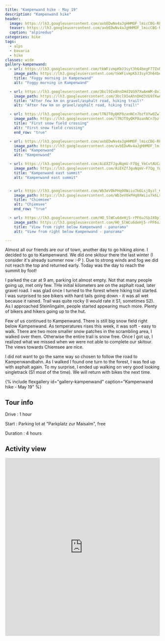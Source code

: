 ```yaml
---
title: "Kampenwand hike - May 19"
description: "Kampenwand hike"
header:
  image: https://lh3.googleusercontent.com/avbEDwNv4aJgHHMOF_lmicCBG-RFFS_Gnxtu1EIbhiZNFf5msO2laFs-vzvclB95ITQJEADKoPXnw2YKqZueA3i9KVJmKBvm73uDNKokcSqRHsTugrp07OwNjEYXpf9puddSYIXQBg-Fr2VNDDishZxyyl9ynMk2ffis2igJx49pjHDBBscr1lrj6d32UYkQR2ltPEasxs8Zab1kR4ShfoqPEaicIwxVESIiaNvKhprR6MvZAL5XxJvpyitDao_rOoy25DH-BdTXol-EIfbhhr4uLD0FtvL3K_jI1McRqrk1hbDs79UBJYHjv2L4u5kcwnW1ltnTNHUCkXRn_2NEzBn2Nl6qsN1mQ8J-8Uce51ZkWoMf5Z448sXscmhZjQ_WA0CarWVLJvSInjX7mqgPfmN_LWoStp4hZ2A_p90jcMR1JitS0PGWV0H28bCzxKIkUHtgeYFcf_ry_DSiSeY2Jy7LaPoM3u6y5HydsSorKe6-AlvC28WU6H4MK_k36NWae5L9DJDZW7vWOMn7-bu2xeqycbEgwZRiyVr3mU9b25QYHmPUypmLVFh9G_UPhHKYadgkmHrLmHNzcxZvor-_oD18bKYM6VNZSS0bgAUT1eotRAU3d-J9kZXKs1Lqejs1Cyokt3j3bo6DkIQa3N5hV5FbKFPukKAJoug_uhYR57fgEjMAYL4kFJ7BK170l7eGucz_5j6sBPAJhszU3Bzh8ONePg=w2016-h1512-no
  teaser: https://lh3.googleusercontent.com/avbEDwNv4aJgHHMOF_lmicCBG-RFFS_Gnxtu1EIbhiZNFf5msO2laFs-vzvclB95ITQJEADKoPXnw2YKqZueA3i9KVJmKBvm73uDNKokcSqRHsTugrp07OwNjEYXpf9puddSYIXQBg-Fr2VNDDishZxyyl9ynMk2ffis2igJx49pjHDBBscr1lrj6d32UYkQR2ltPEasxs8Zab1kR4ShfoqPEaicIwxVESIiaNvKhprR6MvZAL5XxJvpyitDao_rOoy25DH-BdTXol-EIfbhhr4uLD0FtvL3K_jI1McRqrk1hbDs79UBJYHjv2L4u5kcwnW1ltnTNHUCkXRn_2NEzBn2Nl6qsN1mQ8J-8Uce51ZkWoMf5Z448sXscmhZjQ_WA0CarWVLJvSInjX7mqgPfmN_LWoStp4hZ2A_p90jcMR1JitS0PGWV0H28bCzxKIkUHtgeYFcf_ry_DSiSeY2Jy7LaPoM3u6y5HydsSorKe6-AlvC28WU6H4MK_k36NWae5L9DJDZW7vWOMn7-bu2xeqycbEgwZRiyVr3mU9b25QYHmPUypmLVFh9G_UPhHKYadgkmHrLmHNzcxZvor-_oD18bKYM6VNZSS0bgAUT1eotRAU3d-J9kZXKs1Lqejs1Cyokt3j3bo6DkIQa3N5hV5FbKFPukKAJoug_uhYR57fgEjMAYL4kFJ7BK170l7eGucz_5j6sBPAJhszU3Bzh8ONePg=w800-h300-no
  caption: "alpineduo"
categories: hike
tags:
  - alps
  - bavaria
  - hike
classes: wide
gallery-kampenwand:
  - url: https://lh3.googleusercontent.com/tkWFivmpKbJ3syY3h64begF77ZnNZhv9UdImv9YzRqCf7Mh3r9MCKqWOoXWOeXbDFsy5NXJinelPmQ4wt6fGuwy4-bkwMuAFDmdWq-R2ClHzfOd3U_FY_53Ru2muh0mG8mw4axL7LY3zta0Z2Mwrtbk_VRwUV-xTIrL-SeZKSWOVQYQW_zY2y4pSVB1NAPlVQFwKC-yQBgq33CVoGMXpgqEfFZh3N6BhdM4G-yHRcSEo1ASB5whTgAL7Y656XdUuDA-qZi1_4ufsmQ8MJxR6Zv1T7Bs2MF-3_9WL2SDC1CtjLs-qBR0nLTKu5F9nHNju_FGclaOSFtR_usCTikydSOjd_V6EQ4wt5ftKPhn65qlp38HuizYxO3_vC2GE5QkY49qf-V3s5vWcVmgwN39_bXj1E2kBNm3KPPKE16GfmsrfzLilLhxRRMif4cxSai3w2jnKsbjS9Zca68mWYwltZalu8COPYFILo1adLr00SqTG0lTen6eWa_auqivZJOHVAOXM0nCx6g_NCfEeyZ__w0-bEj2Spayj03hqcSDKfzgHnwUa5XqOwoCF-u441VugiQYeqaay7l71IwxGXcSV_5wFX_BN9bZ557zx6VarRJ2Q-RXSoiAbJNYhq4D8FQbpFghnaEesxbu63x2TuSLWDo8aO7I1VmnuPIF3qYnoFPgivyfVVonopGEDoeuzzKUmERRKuIcmF7fBOeDTNnbhzZfuGw=w1156-h1540-no
    image_path: https://lh3.googleusercontent.com/tkWFivmpKbJ3syY3h64begF77ZnNZhv9UdImv9YzRqCf7Mh3r9MCKqWOoXWOeXbDFsy5NXJinelPmQ4wt6fGuwy4-bkwMuAFDmdWq-R2ClHzfOd3U_FY_53Ru2muh0mG8mw4axL7LY3zta0Z2Mwrtbk_VRwUV-xTIrL-SeZKSWOVQYQW_zY2y4pSVB1NAPlVQFwKC-yQBgq33CVoGMXpgqEfFZh3N6BhdM4G-yHRcSEo1ASB5whTgAL7Y656XdUuDA-qZi1_4ufsmQ8MJxR6Zv1T7Bs2MF-3_9WL2SDC1CtjLs-qBR0nLTKu5F9nHNju_FGclaOSFtR_usCTikydSOjd_V6EQ4wt5ftKPhn65qlp38HuizYxO3_vC2GE5QkY49qf-V3s5vWcVmgwN39_bXj1E2kBNm3KPPKE16GfmsrfzLilLhxRRMif4cxSai3w2jnKsbjS9Zca68mWYwltZalu8COPYFILo1adLr00SqTG0lTen6eWa_auqivZJOHVAOXM0nCx6g_NCfEeyZ__w0-bEj2Spayj03hqcSDKfzgHnwUa5XqOwoCF-u441VugiQYeqaay7l71IwxGXcSV_5wFX_BN9bZ557zx6VarRJ2Q-RXSoiAbJNYhq4D8FQbpFghnaEesxbu63x2TuSLWDo8aO7I1VmnuPIF3qYnoFPgivyfVVonopGEDoeuzzKUmERRKuIcmF7fBOeDTNnbhzZfuGw=w300-h400-no
    title: "Foggy morning in Kampenwand"
    alt: "Foggy morning in Kampenwand"

  - url: https://lh3.googleusercontent.com/3bcl9IeAhnDHd3VG97XwAmWM-BxIoFNwqXFTC7jn-jpeB4toc4XT9Hof8SkfHMu8ATWtAZ80huLRI40dcqieM6R44PKttngaJdB6yc2TlO7QLnKC999i_jP8JlklcywvoIbIluZEqIAY9xYjhjvxoyGdjKENCY7WlcsXzuMZJe50zAiH-FawAcwTbKhzHEnraS7dj9u7141z2cAHQW6OqcTofhx9tgszH66mpamPNaKHLd1AVmaYKVbToW-XIq4dWp5AMR2ryXEKlscXg51hHKC5QcAQX5Ez5SEw94L20AeNlh3xZsbg-ckGwHyjIBt2Srf7Uj0FWEdv5sAvTHNlHxvZoQm9aqwjtAexcKYsGzYpi5O7pm77mNcGbaDdNRUxx3fQFWPuQ4esjfm4P1EwgKfpIwPcc7DnhZK7bHZtgKwFvYYCzjwpJoZe2Sdb4eIv8oHIAPEdGHU4gQWCJ6yG8q_eP4uwvIRylGqIDZA0ZBf_kGT7T8EomOaTyHcL6P1j8KLPxY6QUCPO0BIhtAdS5XYwKDL-H89Rt8JvPrSr8Si_PKOzgbCbexgoLrprIKf8zqzwcqhea8XWSXUpL-7IAh9ZiBeaVil6er64qmKpbJBsq0LRP8UkPgfZejCfbC-pn15hVeQXLxNxl0TXt6gOALG2JBERS8_0SsykEcg0TBnoPB3n_xcjN5ZsgpzvurZSjEW18vyccCN2t_ibeIwZDD_cnw=w1156-h1540-no
    image_path: https://lh3.googleusercontent.com/3bcl9IeAhnDHd3VG97XwAmWM-BxIoFNwqXFTC7jn-jpeB4toc4XT9Hof8SkfHMu8ATWtAZ80huLRI40dcqieM6R44PKttngaJdB6yc2TlO7QLnKC999i_jP8JlklcywvoIbIluZEqIAY9xYjhjvxoyGdjKENCY7WlcsXzuMZJe50zAiH-FawAcwTbKhzHEnraS7dj9u7141z2cAHQW6OqcTofhx9tgszH66mpamPNaKHLd1AVmaYKVbToW-XIq4dWp5AMR2ryXEKlscXg51hHKC5QcAQX5Ez5SEw94L20AeNlh3xZsbg-ckGwHyjIBt2Srf7Uj0FWEdv5sAvTHNlHxvZoQm9aqwjtAexcKYsGzYpi5O7pm77mNcGbaDdNRUxx3fQFWPuQ4esjfm4P1EwgKfpIwPcc7DnhZK7bHZtgKwFvYYCzjwpJoZe2Sdb4eIv8oHIAPEdGHU4gQWCJ6yG8q_eP4uwvIRylGqIDZA0ZBf_kGT7T8EomOaTyHcL6P1j8KLPxY6QUCPO0BIhtAdS5XYwKDL-H89Rt8JvPrSr8Si_PKOzgbCbexgoLrprIKf8zqzwcqhea8XWSXUpL-7IAh9ZiBeaVil6er64qmKpbJBsq0LRP8UkPgfZejCfbC-pn15hVeQXLxNxl0TXt6gOALG2JBERS8_0SsykEcg0TBnoPB3n_xcjN5ZsgpzvurZSjEW18vyccCN2t_ibeIwZDD_cnw=w300-h400-no
    title: "After few km on gravel/asphalt road, hiking trail!"
    alt: "After few km on gravel/asphalt road, hiking trail!"

  - url: https://lh3.googleusercontent.com/lTNJT0yQKP8zanNCn7bzfXYw0Zwl-KunAyCo4ssEYLJmhH7scUHGr_ESu9G2ynPqrH_BWp6QG91GAIqXTnZwAFOJZbE5D_H3QJJFrQaYA8OzkBQkCgvz7mFBX7TRJSQtgQcLC3NV03jiIwzoDoqlBfSM2GlIyebcLz1m03Q2o_uSjJuUiOlNn1vLsm_0B_atj30RiD2FMAq7okaUdPuOJsLsgz-TDt718EpgqCyClqAff-1gfqE3PXiK6eisebIVjxUnPjmglZT7a73KU1k37AfgoV2ESECjNGPFOipAYMYVxFzQVqimrXEdTfd3CLCrpi9kyDu990eOrU3gg8ThNe0joVMFXtGRnjnzt-IKNDPyvUtJuGgb8hzXHqwcgBZVTrYK1LTqkNxV5M_86DfNyd8xv-IaIloF52g90nUc99UUHte2WDbv9HL1HnMnMSjzKN5femDx5tD4ApZmCLsBDGWvyvbI9gN1SCHABkQAJ2dl4KIwuC8DnekbivWW1IQu-Gxim-oBkv-8_12CnJLV4HiK8iCOeAE8YH8CpKod9Xh349qP4BXXBwu6iFjQpXDq4KqS_40lLBzyCDVc9ztJWU20uiZI20_Ue5caYs-N4lLKUobUHnNUiqAJ69F8vyS4Tw4E8TEoeRlcudd4Q9vYL-pVp0QZsCjEdxsCfu-_VUj6FWLycdd2X-2IdKZkbapy1n_odw5lCrV5StwZ9KwP4Y4THg=w1156-h1540-no
    image_path: https://lh3.googleusercontent.com/lTNJT0yQKP8zanNCn7bzfXYw0Zwl-KunAyCo4ssEYLJmhH7scUHGr_ESu9G2ynPqrH_BWp6QG91GAIqXTnZwAFOJZbE5D_H3QJJFrQaYA8OzkBQkCgvz7mFBX7TRJSQtgQcLC3NV03jiIwzoDoqlBfSM2GlIyebcLz1m03Q2o_uSjJuUiOlNn1vLsm_0B_atj30RiD2FMAq7okaUdPuOJsLsgz-TDt718EpgqCyClqAff-1gfqE3PXiK6eisebIVjxUnPjmglZT7a73KU1k37AfgoV2ESECjNGPFOipAYMYVxFzQVqimrXEdTfd3CLCrpi9kyDu990eOrU3gg8ThNe0joVMFXtGRnjnzt-IKNDPyvUtJuGgb8hzXHqwcgBZVTrYK1LTqkNxV5M_86DfNyd8xv-IaIloF52g90nUc99UUHte2WDbv9HL1HnMnMSjzKN5femDx5tD4ApZmCLsBDGWvyvbI9gN1SCHABkQAJ2dl4KIwuC8DnekbivWW1IQu-Gxim-oBkv-8_12CnJLV4HiK8iCOeAE8YH8CpKod9Xh349qP4BXXBwu6iFjQpXDq4KqS_40lLBzyCDVc9ztJWU20uiZI20_Ue5caYs-N4lLKUobUHnNUiqAJ69F8vyS4Tw4E8TEoeRlcudd4Q9vYL-pVp0QZsCjEdxsCfu-_VUj6FWLycdd2X-2IdKZkbapy1n_odw5lCrV5StwZ9KwP4Y4THg=w300-h400-no
    title: "First snow field crossing"
    alt: "First snow field crossing"
    end_row: "true"

  - url: https://lh3.googleusercontent.com/avbEDwNv4aJgHHMOF_lmicCBG-RFFS_Gnxtu1EIbhiZNFf5msO2laFs-vzvclB95ITQJEADKoPXnw2YKqZueA3i9KVJmKBvm73uDNKokcSqRHsTugrp07OwNjEYXpf9puddSYIXQBg-Fr2VNDDishZxyyl9ynMk2ffis2igJx49pjHDBBscr1lrj6d32UYkQR2ltPEasxs8Zab1kR4ShfoqPEaicIwxVESIiaNvKhprR6MvZAL5XxJvpyitDao_rOoy25DH-BdTXol-EIfbhhr4uLD0FtvL3K_jI1McRqrk1hbDs79UBJYHjv2L4u5kcwnW1ltnTNHUCkXRn_2NEzBn2Nl6qsN1mQ8J-8Uce51ZkWoMf5Z448sXscmhZjQ_WA0CarWVLJvSInjX7mqgPfmN_LWoStp4hZ2A_p90jcMR1JitS0PGWV0H28bCzxKIkUHtgeYFcf_ry_DSiSeY2Jy7LaPoM3u6y5HydsSorKe6-AlvC28WU6H4MK_k36NWae5L9DJDZW7vWOMn7-bu2xeqycbEgwZRiyVr3mU9b25QYHmPUypmLVFh9G_UPhHKYadgkmHrLmHNzcxZvor-_oD18bKYM6VNZSS0bgAUT1eotRAU3d-J9kZXKs1Lqejs1Cyokt3j3bo6DkIQa3N5hV5FbKFPukKAJoug_uhYR57fgEjMAYL4kFJ7BK170l7eGucz_5j6sBPAJhszU3Bzh8ONePg=w2016-h1512-no
    image_path: https://lh3.googleusercontent.com/avbEDwNv4aJgHHMOF_lmicCBG-RFFS_Gnxtu1EIbhiZNFf5msO2laFs-vzvclB95ITQJEADKoPXnw2YKqZueA3i9KVJmKBvm73uDNKokcSqRHsTugrp07OwNjEYXpf9puddSYIXQBg-Fr2VNDDishZxyyl9ynMk2ffis2igJx49pjHDBBscr1lrj6d32UYkQR2ltPEasxs8Zab1kR4ShfoqPEaicIwxVESIiaNvKhprR6MvZAL5XxJvpyitDao_rOoy25DH-BdTXol-EIfbhhr4uLD0FtvL3K_jI1McRqrk1hbDs79UBJYHjv2L4u5kcwnW1ltnTNHUCkXRn_2NEzBn2Nl6qsN1mQ8J-8Uce51ZkWoMf5Z448sXscmhZjQ_WA0CarWVLJvSInjX7mqgPfmN_LWoStp4hZ2A_p90jcMR1JitS0PGWV0H28bCzxKIkUHtgeYFcf_ry_DSiSeY2Jy7LaPoM3u6y5HydsSorKe6-AlvC28WU6H4MK_k36NWae5L9DJDZW7vWOMn7-bu2xeqycbEgwZRiyVr3mU9b25QYHmPUypmLVFh9G_UPhHKYadgkmHrLmHNzcxZvor-_oD18bKYM6VNZSS0bgAUT1eotRAU3d-J9kZXKs1Lqejs1Cyokt3j3bo6DkIQa3N5hV5FbKFPukKAJoug_uhYR57fgEjMAYL4kFJ7BK170l7eGucz_5j6sBPAJhszU3Bzh8ONePg=w400-h300-no
    title: "Kampenwand"
    alt: "Kampenwand"

  - url: https://lh3.googleusercontent.com/AiEXZfJguNqmV-F7Qg_YoCvtAUCaHEbaPNU0qmtI_Uf0wqpPhLpZqWOGY8eOANHhIgRZzcIGJKLtz36ODyGmsSFrugd3Auk0Zvc-WizJt53dWKwtJlvREQNOm1UNjcwAprxdgIO_vN0bbs3MmuD6CtImu7KKB3UlGs4cpQUS4aftneZwMqRIZfQlTrP94VlWq9DheRyVymb1J0JDP5CHCAkaMdI4W0IXOZfwkfVjVDreTjzkaZMltQW-avqm_T5vEQaqIryHqDS_PKNJW3CGX17ugTTHVbzVeysSCWOXEcb3tugcvMYqKIvTMk4xeFTIuXoQrNDI9YblFmSiWgsEO-Rv6Atku_gLyYfDGjkN-ZO2VCqhyMXDo5dhYzHjgfqqnafChYUKTgAlDzI_QyoDbvVU_62eLEsdPHJz8Jd18TpvDxfJI71BkFRfpI8L-Z70-qvwGqZN0mXPlta1RNFLkub7tmXLCGzUZY2mR9rrpvaPE-mCFXOQnDJ-RgeCUrqN670HQIdac6Au719nlI36gn1k8vHLtXp_tOtNleOksP52QyWay25hKs4lWHAeP4oyy2DXmaPUGQXyyht0hZc6UYwDY6w94eGNgaXB7mPDVLcOuKe0ayaqjcM4peILlu4S5Bmoei6YtS6tzyJ4mFvM-6VrVirDT-Ttw156tm1Oct2RbpS61i6Tuhfr1N-6ZOE1S3VbAjHHHBT5xPdraYjJCC0jRA=w1156-h1540-no
    image_path: https://lh3.googleusercontent.com/AiEXZfJguNqmV-F7Qg_YoCvtAUCaHEbaPNU0qmtI_Uf0wqpPhLpZqWOGY8eOANHhIgRZzcIGJKLtz36ODyGmsSFrugd3Auk0Zvc-WizJt53dWKwtJlvREQNOm1UNjcwAprxdgIO_vN0bbs3MmuD6CtImu7KKB3UlGs4cpQUS4aftneZwMqRIZfQlTrP94VlWq9DheRyVymb1J0JDP5CHCAkaMdI4W0IXOZfwkfVjVDreTjzkaZMltQW-avqm_T5vEQaqIryHqDS_PKNJW3CGX17ugTTHVbzVeysSCWOXEcb3tugcvMYqKIvTMk4xeFTIuXoQrNDI9YblFmSiWgsEO-Rv6Atku_gLyYfDGjkN-ZO2VCqhyMXDo5dhYzHjgfqqnafChYUKTgAlDzI_QyoDbvVU_62eLEsdPHJz8Jd18TpvDxfJI71BkFRfpI8L-Z70-qvwGqZN0mXPlta1RNFLkub7tmXLCGzUZY2mR9rrpvaPE-mCFXOQnDJ-RgeCUrqN670HQIdac6Au719nlI36gn1k8vHLtXp_tOtNleOksP52QyWay25hKs4lWHAeP4oyy2DXmaPUGQXyyht0hZc6UYwDY6w94eGNgaXB7mPDVLcOuKe0ayaqjcM4peILlu4S5Bmoei6YtS6tzyJ4mFvM-6VrVirDT-Ttw156tm1Oct2RbpS61i6Tuhfr1N-6ZOE1S3VbAjHHHBT5xPdraYjJCC0jRA=w300-h400-no
    title: "Kampenwand east summit"
    alt: "Kampenwand east summit"


  - url: https://lh3.googleusercontent.com/Wb3eV0kPHq0XWiiu7k6Lsj8yzl_6wiDNEYCgfUnD3MwxYIM_tDUgDHZtHnhRPY8RRfmFmjCWLzvuu8v828wX5UdKokLO9FVqbyKCyTVyA3lxvB9G43jVH_E0l76sQ7NFR7IBTgjFLz9h4643cn5sOnRDtETLaIfMmvWb09nQ-fIKTHQeHV0FJTreBbvfz4ZZ22eTnigJK4mi3witgWQKGmlpGB1WpouSOJRulMDboeNSVq6HWTlv3nTxN4jd0GNeoU5SnYRzALPIH511b4ZLCrNVuzfc2kN-dw7teY12ZU2PDrPPfbft6E0Xbzh4IoDAyIJVFcpxOhwkwY0y_7AdG5UfthFHNj9Y5UrMRKxSEEc3ziwREuU5CjKBIbbZ-mq3ovQBmsrzpXoxu0dl3oUYFkXHALbbFLMs4fB_bgbdsIClE8Q323iXCPBOAmOo3JerhFiMF-NSdVt_uqpAmZmcGFgzK3NcdlS2oG13W2gZc_LCHoglKgw7OQUKq5EPzurnT7EHPKUnPJDes-fScGKQwUcWVlN9YcxRVlcr-sjO-Gy8bjr7tgCvin40ckMXqtHH63Kr92tEpPLzTtCIfAcXyGDXkyrB5v9lGboVmTpqrGYFLsbjTsQ-pPXVH1iOikXT_7x8R-Qg12xdLE37-nz2zfhgBkysvkPe1-ucr-Rh37SqdhK_xBgh--3rP0x9ILbJjaUGuRHToSyQmfSFgucHJnsXxA=w2016-h1512-no
    image_path: https://lh3.googleusercontent.com/Wb3eV0kPHq0XWiiu7k6Lsj8yzl_6wiDNEYCgfUnD3MwxYIM_tDUgDHZtHnhRPY8RRfmFmjCWLzvuu8v828wX5UdKokLO9FVqbyKCyTVyA3lxvB9G43jVH_E0l76sQ7NFR7IBTgjFLz9h4643cn5sOnRDtETLaIfMmvWb09nQ-fIKTHQeHV0FJTreBbvfz4ZZ22eTnigJK4mi3witgWQKGmlpGB1WpouSOJRulMDboeNSVq6HWTlv3nTxN4jd0GNeoU5SnYRzALPIH511b4ZLCrNVuzfc2kN-dw7teY12ZU2PDrPPfbft6E0Xbzh4IoDAyIJVFcpxOhwkwY0y_7AdG5UfthFHNj9Y5UrMRKxSEEc3ziwREuU5CjKBIbbZ-mq3ovQBmsrzpXoxu0dl3oUYFkXHALbbFLMs4fB_bgbdsIClE8Q323iXCPBOAmOo3JerhFiMF-NSdVt_uqpAmZmcGFgzK3NcdlS2oG13W2gZc_LCHoglKgw7OQUKq5EPzurnT7EHPKUnPJDes-fScGKQwUcWVlN9YcxRVlcr-sjO-Gy8bjr7tgCvin40ckMXqtHH63Kr92tEpPLzTtCIfAcXyGDXkyrB5v9lGboVmTpqrGYFLsbjTsQ-pPXVH1iOikXT_7x8R-Qg12xdLE37-nz2zfhgBkysvkPe1-ucr-Rh37SqdhK_xBgh--3rP0x9ILbJjaUGuRHToSyQmfSFgucHJnsXxA=w400-h300-no
    title: "Chiemsee"
    alt: "Chiemsee"
    end_row: "true"

  - url: https://lh3.googleusercontent.com/HO_5lWCu6deHj5-rPF6uJSbJX0plldag8yyml4YJPLmFHf1tWqTk0lV-ness7MEWTJ21_qafKGg5O8T3r788IrAh7_ScFMWftVmG55PjQg8jP7XcNSRG0AcCJFt_XeOAo4i9C0zPOcEu651wAfK_kRiAC5QdpQeNg68bAphR595nyzrEaFBGYwDd2YfcW7SqGIV0Ipa1yzp31HPWxTOw7WVSpodQEI7gSFC-BhdjF6dK6OQUggDjSm0JjkKtrj-bYkbwkN8ihYYivWKz2Bs2_c75o4t-OScNHlVXJpgs-KofUsKD9aIwZFUL0Fn5zxg6yd0NQYs_FV8qVq6JyAmDn96jS0EA5-lYPZaKF3j9orqbc1YKLsPvxapWv_tgZ_EODo334vGcyjvzxZiqQvM0Zz0NdwR-vDQuw4-ip60LiB92874VtQi5cz0m-KiDw-q8RTS3xNWHUc2amMx7p59QqLxNaTlDLwo_zjbCBFr986wWR4hv8vcO65HVsxqSTZcdQYrwIzljS6uOMTzYUbv1bJS_8hPEENVJIGeaCL15f4FwI_pb0uUtvE_ReEnrvoGIo3kXEd4o5LWe6cwt3Jx5S57ON0ZqSQwRwAWO-viGTYrWXX8LeQCh1mDGCoBYRs5dLDEe1bg8nflfF9E6Mmy_H9Q4xIs1v3QMH-ogSQ-YdCIPWvTV2lDKUFiuyHvU7Z2GlBzj23z3iIwPXrpvDSagzjqiBw=w2016-h756-no
    image_path: https://lh3.googleusercontent.com/HO_5lWCu6deHj5-rPF6uJSbJX0plldag8yyml4YJPLmFHf1tWqTk0lV-ness7MEWTJ21_qafKGg5O8T3r788IrAh7_ScFMWftVmG55PjQg8jP7XcNSRG0AcCJFt_XeOAo4i9C0zPOcEu651wAfK_kRiAC5QdpQeNg68bAphR595nyzrEaFBGYwDd2YfcW7SqGIV0Ipa1yzp31HPWxTOw7WVSpodQEI7gSFC-BhdjF6dK6OQUggDjSm0JjkKtrj-bYkbwkN8ihYYivWKz2Bs2_c75o4t-OScNHlVXJpgs-KofUsKD9aIwZFUL0Fn5zxg6yd0NQYs_FV8qVq6JyAmDn96jS0EA5-lYPZaKF3j9orqbc1YKLsPvxapWv_tgZ_EODo334vGcyjvzxZiqQvM0Zz0NdwR-vDQuw4-ip60LiB92874VtQi5cz0m-KiDw-q8RTS3xNWHUc2amMx7p59QqLxNaTlDLwo_zjbCBFr986wWR4hv8vcO65HVsxqSTZcdQYrwIzljS6uOMTzYUbv1bJS_8hPEENVJIGeaCL15f4FwI_pb0uUtvE_ReEnrvoGIo3kXEd4o5LWe6cwt3Jx5S57ON0ZqSQwRwAWO-viGTYrWXX8LeQCh1mDGCoBYRs5dLDEe1bg8nflfF9E6Mmy_H9Q4xIs1v3QMH-ogSQ-YdCIPWvTV2lDKUFiuyHvU7Z2GlBzj23z3iIwPXrpvDSagzjqiBw=w400-h300-no
    title: "View from right below Kampenwand - panorama"
    alt: "View from right below Kampenwand - panorama"

---
```


Almost all our friends are our of town, another day to go hiking alone. I decided to go to Kampenwand. We did one skitour there the last winter (I consider it's already summer now :-P ). Due to strong winds and fog we did not reach the top and returned early. Today was the day to reach the summit by foot!

I parked the car at 9 am, parking lot almost empty. Not that many people going up, met only few. THe initial kilometers are on the asphalt road, later gravel road. I was glad once I turned to the forest where hiking trail started. I was surprised to see bikers with hard tails going down - it was all wet because it rained. Trail was quite rocky (I would rate it S1, sometimes S2). As I approached Steinlingalm, people started appearing much more. Plenty of bikers and hikers going up to the hut.

Few of us continued to Kampenwand. There is still big snow field right below Kampenwand. As temperatures rises this week, it was soft - easy to walk. There are two more smaller snow patches in the scrambling area, I walked over them. Otherwise the entire trail is snow free. Once I got up, I realized what we missed when we were not able to complete our skitour. The views towards Chiemsee are nice. 

I did not want to go the same way so chosen to follow the road to Kampenwandbahn. As I walked I found one turn to the forest, I was fed up with asphalt again. To my surprise, I ended up walking on very good looking singletrack (S1 most of the time). We will return with bikes the next time.

{% include flexgallery id="gallery-kampenwand" caption="Kampenwand hike  - May 19" %}

## Tour info

Drive
: 1 hour

Start
: Parking lot at "Parkplatz zur Maisalm", free

Duration
: 4 hours

## Activity view

<iframe src="https://www.komoot.com/tour/69488642/embed?profile=1" width="100%" height="580" frameborder="0" scrolling="no"></iframe>
